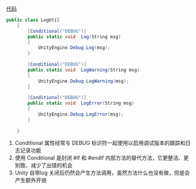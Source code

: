 [代码](../../../Assets/Scripts/Framework/LogUtil.cs)

```c#
public class LogUtil
    {
        [Conditional("DEBUG")]
        public static void  Log(String msg)
        {
            UnityEngine.Debug.Log(msg);
        } 
        
        [Conditional("DEBUG")]
        public static void  LogWarning(String msg)
        {
            UnityEngine.Debug.LogWarning(msg);
        } 
        
        [Conditional("DEBUG")]
        public static void  LogError(String msg)
        {
            UnityEngine.Debug.LogError(msg);
        } 
        
    }
 ```
 
 1. Conditional 属性经常与 DEBUG 标识符一起使用以启用调试版本的跟踪和日志记录功能
 2. 使用 Conditional 是封闭 #if 和 #endif 内部方法的替代方法，它更整洁、更别致、减少了出错的机会
 3. Unity 自带log 关闭后仍然会产生方法调用，虽然方法什么也没有做，但是会产生额外开销
